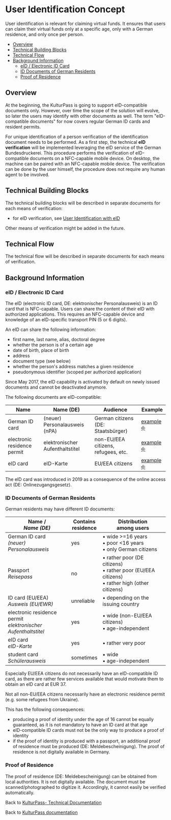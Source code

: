 # User Identification Concept

User identification is relevant for claiming virtual funds. It ensures that users can claim their virtual funds only at a specific age, only with a German residence, and only once per person.

<!-- toc-start -->
<!-- GENERATED CONTENT -->
- [Overview]
- [Technical Building Blocks]
- [Technical Flow]
- [Background Information]
  - [eID / Electronic ID Card]
  - [ID Documents of German Residents]
  - [Proof of Residence]

[Overview]: #overview
[Technical Building Blocks]: #technical-building-blocks
[Technical Flow]: #technical-flow
[Background Information]: #background-information
[eID / Electronic ID Card]: #eid--electronic-id-card
[ID Documents of German Residents]: #id-documents-of-german-residents
[Proof of Residence]: #proof-of-residence
<!-- toc-end -->

## Overview

At the beginning, the KulturPass is going to support eID-compatible documents only. However, over time the scope of the solution will evolve, so later the users may identify with other documents as well.  The term "eID-compatible documents" for now covers regular German ID cards and resident permits.

For unique identification of a person verification of the identification document needs to be performed. As a first step, the technical **eID verification** will be implemented leveraging the eID service of the German Bundesdruckerei. This procedure performs the verification of eID-compatible documents on a NFC-capable mobile device. On desktop, the machine can be paired with an NFC-capable mobile device. The verification can be done by the user himself, the procedure does not require any human agent to be involved.

## Technical Building Blocks

The technical building blocks will be described in separate documents for each means of verification:

- for eID verification, see [User Identification with eID](./user-identification-with-eid.md#technical-building-blocks)

Other means of verification might be added in the future.

## Technical Flow

The technical flow will be described in separate documents for each means of verification.

## Background Information

### eID / Electronic ID Card

The eID (electronic ID card, DE: elektronischer Personalausweis) is an ID card that is NFC-capable. Users can share the content of their eID with authorized applications. This requires an NFC-capable device and knowledge of an eID-specific transport PIN (5 or 6 digits).

An eID can share the following information:

- first name, last name, alias, doctoral degree
- whether the person is of a certain age
- date of birth, place of birth
- address
- document type (see below)
- whether the person's address matches a given residence
- pseudonymous identifier (scoped per authorized application)

Since May 2017, the eID capability is activated by default on newly issued documents and cannot be deactivated anymore.

The following documents are eID-compatible:

| Name | Name (DE) | Audience | Example |
|---|---|---|---|
| German ID card | (neuer) Personalausweis (nPA) | German citizens (DE: Staatsbürger) | [example ⎆](https://de.wikipedia.org/wiki/Personalausweis_(Deutschland)#/media/Datei:Personalausweis_(2021).png) |
| electronic residence permit | elektronischer Aufenthaltstitel | non-EU/EEA citizens, refugees, etc. | [example ⎆](https://de.wikipedia.org/wiki/Elektronischer_Aufenthaltstitel#/media/Datei:Aufenthaltserlaubnis-Beschaeftigung.JPG) |
| eID card | eID-Karte | EU/EEA citizens | [example ⎆](https://de.wikipedia.org/wiki/EID-Karte#/media/Datei:EID-karte.png) |

The eID card was introduced in 2019 as a consequence of the online access act (DE: Onlinezugangsgesetz).

### ID Documents of German Residents

German residents may have different ID documents:

| Name /<br/>_Name (DE)_ | Contains<br/>residence | Distribution<br/>among users |
|---|---|---|
| German ID card<br/>_(neuer) Personalausweis_ | yes | • wide >=16 years<br/>• poor <16 years<br/>• only German citizens |
| Passport<br/>_Reisepass_ | no | • rather poor (DE citizens)<br/>• rather poor (EU/EEA citizens)<br/>• rather high (other citizens) |
| ID card (EU/EEA)<br/>_Ausweis (EU/EWR)_ | unreliable | • depending on the issuing country |
| electronic residence permit<br/>_elektronischer Aufenthaltstitel_ | yes | • wide (non-EU/EEA citizens)<br/>• age-independent |
| eID card<br/>_eID-Karte_ | yes | • rather very poor |
| student card<br/>_Schülerausweis_ | sometimes | • wide<br/>• age-independent |

Especially EU/EEA citizens do not necessarily have an eID-compatible ID card, as there are rather few services available that would motivate them to obtain an eID card at EUR 37.

Not all non-EU/EEA citizens necessarily have an electronic residence permit (e.g. some refugees from Ukraine).

This has the following consequences:

- producing a proof of identity under the age of 16 cannot be equally guaranteed, as it is not mandatory to have an ID card at that age
- eID-compatible ID cards must not be the only way to produce a proof of identity
- if the proof of identity is produced with a passport, an additional proof of residence must be produced (DE: Meldebescheinigung). The proof of residence is not digitally available in Germany.

### Proof of Residence

The proof of residence (DE: Meldebescheinigung) can be obtained from local authorities. It is not digitally available. The document must be scanned/photographed to digitize it. Accordingly, it cannot easily be verified automatically.

Back to [KulturPass- Technical Documentation](README.md)

Back to [KulturPass documentation](../README.md)
